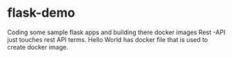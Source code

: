 # flask-demo
Coding some sample flask apps and building there docker images
Rest -API just touches rest API terms.
Hello World has docker file that is used to create docker image.
